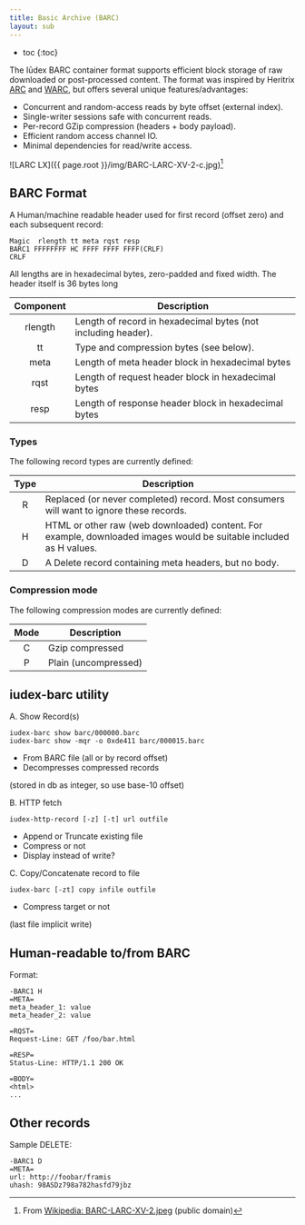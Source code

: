 ```yaml
---
title: Basic Archive (BARC)
layout: sub
---
```


* toc
{:toc}

The Iūdex BARC container format supports efficient block storage of
raw downloaded or post-processed content. The format was inspired by
Heritrix [ARC] and [WARC], but offers several unique
features/advantages:

* Concurrent and random-access reads by byte offset (external index).
* Single-writer sessions safe with concurrent reads.
* Per-record GZip compression (headers + body payload).
* Efficient random access channel IO.
* Minimal dependencies for read/write access.

![LARC LX]({{ page.root }}/img/BARC-LARC-XV-2-c.jpg)[^cc]

[^cc]: From [Wikipedia: BARC-LARC-XV-2.jpeg](http://en.wikipedia.org/wiki/File:BARC-LARC-XV-2.jpeg)
       (public domain)

[ARC]:  http://crawler.archive.org/articles/developer_manual/arcs.html
[WARC]: http://www.digitalpreservation.gov/formats/fdd/fdd000236.shtml

## BARC Format

A Human/machine readable header used for first record (offset zero)
and each subsequent record:

    Magic  rlength tt meta rqst resp
    BARC1 FFFFFFFF HC FFFF FFFF FFFF(CRLF)
    CRLF

All lengths are in hexadecimal bytes, zero-padded and fixed width. The
header itself is 36 bytes long

Component | Description
:--------:| ------------------------------------------------------
rlength   | Length of record in hexadecimal bytes (not including header).
tt        | Type and compression bytes (see below).
meta      | Length of meta header block in hexadecimal bytes
rqst      | Length of request header block in hexadecimal bytes
resp      | Length of response header block in hexadecimal bytes

### Types

The following record types are currently defined:

 Type | Description
:----:| -----------
R     | Replaced (or never completed) record. Most consumers will want to ignore these records.
H     | HTML or other raw (web downloaded) content. For example, downloaded images would be suitable included as H values.
D     | A Delete record containing meta headers, but no body.

### Compression mode

The following compression modes are currently defined:

 Mode | Description
:----:| -----------
C     | Gzip compressed
P     | Plain (uncompressed)

## iudex-barc utility

A. Show Record(s)

    iudex-barc show barc/000000.barc
    iudex-barc show -mqr -o 0xde411 barc/000015.barc

* From BARC file (all or by record offset)
* Decompresses compressed records

(stored in db as integer, so use base-10 offset)

B. HTTP fetch

    iudex-http-record [-z] [-t] url outfile

* Append or Truncate existing file
* Compress or not
* Display instead of write?

C. Copy/Concatenate record to file

    iudex-barc [-zt] copy infile outfile

* Compress target or not

(last file implicit write)

## Human-readable to/from BARC

Format:

    -BARC1 H
    =META=
    meta_header_1: value
    meta_header_2: value

    =RQST=
    Request-Line: GET /foo/bar.html

    =RESP=
    Status-Line: HTTP/1.1 200 OK

    =BODY=
    <html>
    ...

## Other records

Sample DELETE:

    -BARC1 D
    =META=
    url: http://foobar/framis
    uhash: 98ASDz798a782hasfd79jbz
